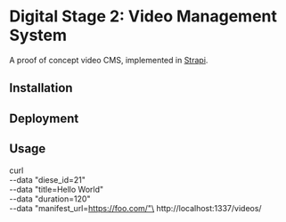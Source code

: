 # Digital Stage 2: Video Management System

A proof of concept video CMS, implemented in [Strapi](https://strapi.io).

## Installation

## Deployment

## Usage

curl\
 --data "diese_id=21"\
 --data "title=Hello World"\
 --data "duration=120"\
 --data "manifest_url=https://foo.com/"\
 http://localhost:1337/videos/